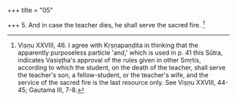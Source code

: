 +++
title = "05"

+++
5. And in case the teacher dies, he shall serve the sacred fire. [^4] 


[^4]:  Viṣṇu XXVIII, 46. I agree with Kṛṣṇapaṇḍita in thinking that the apparently purposeless particle 'and,' which is used in p. 41 this Sūtra, indicates Vasiṣṭha's approval of the rules given in other Smṛtis, according to which the student, on the death of the teacher, shall serve the teacher's son, a fellow-student, or the teacher's wife, and the service of the sacred fire is the last resource only. See Viṣṇu XXVIII, 44-45; Gautama III, 7-8.
